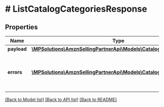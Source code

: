 # # ListCatalogCategoriesResponse

## Properties

Name | Type | Description | Notes
------------ | ------------- | ------------- | -------------
**payload** | [**\MPSolutions\AmznSellingPartnerApi\Models\CatalogItems\Categories[]**](Categories.md) |  | [optional]
**errors** | [**\MPSolutions\AmznSellingPartnerApi\Models\CatalogItems\Error[]**](Error.md) | A list of error responses returned when a request is unsuccessful. | [optional]

[[Back to Model list]](../../README.md#models) [[Back to API list]](../../README.md#endpoints) [[Back to README]](../../README.md)

